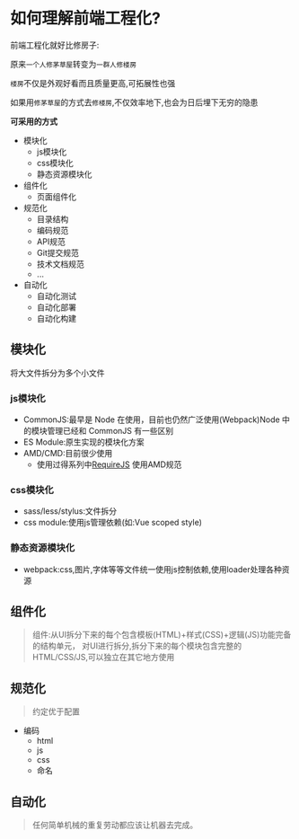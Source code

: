 # 如何理解前端工程化?

前端工程化就好比修房子:

原来``一个人修茅草屋``转变为``一群人修楼房``

``楼房``不仅是外观好看而且质量更高,可拓展性也强

如果用``修茅草屋``的方式去``修楼房``,不仅效率地下,也会为日后埋下无穷的隐患

**可采用的方式**
* 模块化
  * js模块化
  * css模块化
  * 静态资源模块化
* 组件化
  * 页面组件化
* 规范化
  * 目录结构
  * 编码规范
  * API规范
  * Git提交规范
  * 技术文档规范
  * ...
* 自动化
  * 自动化测试
  * 自动化部署
  * 自动化构建

## 模块化
将大文件拆分为多个小文件

### js模块化
* CommonJS:最早是 Node 在使用，目前也仍然广泛使用(Webpack)Node 中的模块管理已经和 CommonJS 有一些区别
* ES Module:原生实现的模块化方案
* AMD/CMD:目前很少使用
  * 使用过得系列中[RequireJS](https://requirejs.org/) 使用AMD规范

### css模块化
* sass/less/stylus:文件拆分
* css module:使用js管理依赖(如:Vue scoped style)

### 静态资源模块化
* webpack:css,图片,字体等等文件统一使用js控制依赖,使用loader处理各种资源

## 组件化
>组件:从UI拆分下来的每个包含模板(HTML)+样式(CSS)+逻辑(JS)功能完备的结构单元，
对UI进行拆分,拆分下来的每个模块包含完整的 HTML/CSS/JS,可以独立在其它地方使用

## 规范化
>约定优于配置
* 编码
  * html
  * js
  * css
  * 命名
  
## 自动化
>任何简单机械的重复劳动都应该让机器去完成。